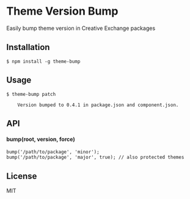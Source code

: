 # Theme Version Bump

Easily bump theme version in Creative Exchange packages

## Installation

    $ npm install -g theme-bump

## Usage

    $ theme-bump patch 

        Version bumped to 0.4.1 in package.json and component.json.

## API

#### bump(root, version, force)

    bump('/path/to/package', 'minor');
    bump('/path/to/package', 'major', true); // also protected themes

## License

MIT
